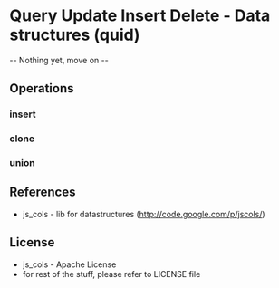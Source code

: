 # Query Update Insert Delete - Data structures (quid)

-- Nothing yet, move on --

## Operations
### insert
### clone
### union



## References
  * js_cols - lib for datastructures (http://code.google.com/p/jscols/)

## License
  * js_cols - Apache License 
  * for rest of the stuff, please refer to LICENSE file
